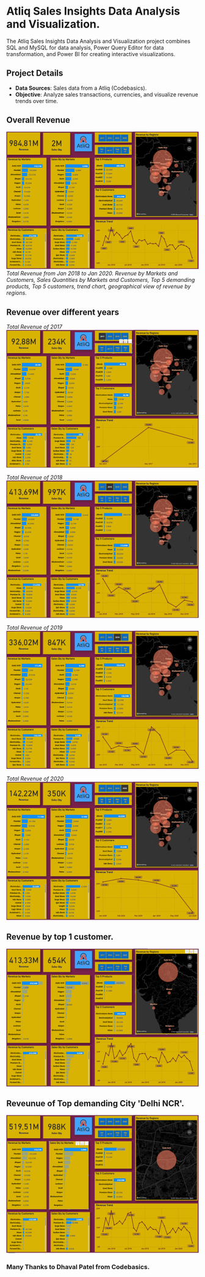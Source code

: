# Atliq Sales Insights Data Analysis and Visualization.
The Atliq Sales Insights Data Analysis and Visualization project combines SQL and MySQL for data analysis, Power Query Editor for data transformation, and Power BI for creating interactive visualizations.

## Project Details

- **Data Sources**: Sales data from a Atliq (Codebasics).
- **Objective**: Analyze sales transactions, currencies, and visualize revenue trends over time.

## Overall Revenue

![Overall Revenue](pbi_images/img1.png)
*Total Revenue from Jan 2018 to Jan 2020. Revenue by Markets and Customers, Sales Quantities by Markets and Customers, Top 5 demanding products, Top 5 customers, trend chart, geographical view of revenue by regions.*

## Revenue over different years

*Total Revenue of 2017*
![Revenue of 2017](pbi_images/2017.png) 

*Total Revenue of 2018*
![Revenue of 2018](pbi_images/2018.png) 

*Total Revenue of 2019*
![Revenue of 2019](pbi_images/2019.png) 

*Total Revenue of 2020*
![Revenue of 2020](pbi_images/2020.png)

## Revenue by top 1 customer.
![Revenue over all time by top 1 customer](pbi_images/top1customer.png)

## Reveunue of Top demanding City 'Delhi NCR'.
![Revenue of top demanding city: Delhi NCR](pbi_images/top1market.png)

### Many Thanks to Dhaval Patel from Codebasics.
